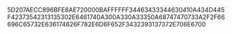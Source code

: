 5D207AECC896BFE8AE720000BAFFFFFF34463433344630410A434D445F42373542313135302E6461740A300A330A33350A68747470733A2F2F66696C65732E636174626F782E6D6F652F3432393137372E706E6700
